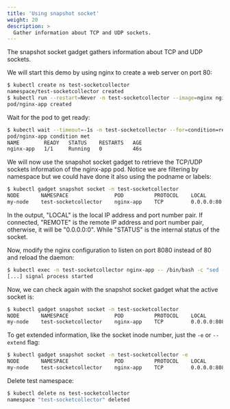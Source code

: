 ```yaml
---
title: 'Using snapshot socket'
weight: 20
description: >
  Gather information about TCP and UDP sockets.
---
```


The snapshot socket gadget gathers information about TCP and UDP sockets.

We will start this demo by using nginx to create a web server on port 80:

```bash
$ kubectl create ns test-socketcollector
namespace/test-socketcollector created
$ kubectl run --restart=Never -n test-socketcollector --image=nginx nginx-app --port=80
pod/nginx-app created
```

Wait for the pod to get ready:

```bash
$ kubectl wait --timeout=-1s -n test-socketcollector --for=condition=ready pod/nginx-app ; kubectl get pod -n test-socketcollector
pod/nginx-app condition met
NAME        READY   STATUS    RESTARTS   AGE
nginx-app   1/1     Running   0          46s
```

We will now use the snapshot socket gadget to retrieve the TCP/UDP sockets information
of the nginx-app pod. Notice we are filtering by namespace but we could have
done it also using the podname or labels:

```bash
$ kubectl gadget snapshot socket -n test-socketcollector
NODE       NAMESPACE               POD          PROTOCOL    LOCAL         REMOTE       STATUS
my-node    test-socketcollector    nginx-app    TCP         0.0.0.0:80    0.0.0.0:0    LISTEN
```

In the output, "LOCAL" is the local IP address and port number pair.
If connected, "REMOTE" is the remote IP address and port number pair,
otherwise, it will be "0.0.0.0:0". While "STATUS" is the internal
status of the socket.

Now, modify the nginx configuration to listen on port 8080 instead of 80 and reload the daemon:

```bash
$ kubectl exec -n test-socketcollector nginx-app -- /bin/bash -c "sed -i 's/listen \+80;/listen\t8080;/g' /etc/nginx/conf.d/default.conf && exec nginx -s reload"
[...] signal process started
```

Now, we can check again with the snapshot socket gadget what the active socket is:

```bash
$ kubectl gadget snapshot socket -n test-socketcollector
NODE       NAMESPACE               POD          PROTOCOL    LOCAL           REMOTE       STATUS
my-node    test-socketcollector    nginx-app    TCP         0.0.0.0:8080    0.0.0.0:0    LISTEN
```

To get extended information, like the socket inode number, just the `-e` or `--extend` flag:

```bash
$ kubectl gadget snapshot socket -n test-socketcollector -e
NODE       NAMESPACE               POD          PROTOCOL    LOCAL           REMOTE       STATUS         INODE
my-node    test-socketcollector    nginx-app    TCP         0.0.0.0:8080    0.0.0.0:0    LISTEN         716174
```

Delete test namespace:

```bash
$ kubectl delete ns test-socketcollector
namespace "test-socketcollector" deleted
```
